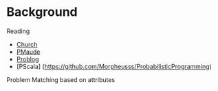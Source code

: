 Background
================

Reading
- [Church](https://web.stanford.edu/~ngoodman/papers/churchUAI08_rev2.pdf)
- [PMaude](http://www.sciencedirect.com/science/article/pii/S1571066106002672)
- [Problog](https://dtai.cs.kuleuven.be/problog/index.html)
- [PScala] (https://github.com/Morpheusss/ProbabilisticProgramming)

Problem
Matching based on attributes



